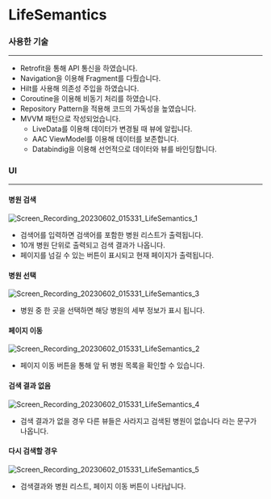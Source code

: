 # LifeSemantics

### 사용한 기술
----------
- Retrofit을 통해 API 통신을 하였습니다.
- Navigation을 이용해 Fragment를 다뤘습니다.
- Hilt를 사용해 의존성 주입을 하였습니다.
- Coroutine을 이용해 비동기 처리를 하였습니다.
- Repository Pattern을 적용해 코드의 가독성을 높였습니다.
- MVVM 패턴으로 작성되었습니다.
  - LiveData를 이용해 데이터가 변경될 때 뷰에 알립니다.
  - AAC ViewModel를 이용해 데이터를 보존합니다.
  - Databindig을 이용해 선언적으로 데이터와 뷰를 바인딩합니다.

### UI
----------
#### 병원 검색

![Screen_Recording_20230602_015331_LifeSemantics_1](https://github.com/spicypunch/LifeSemantics/assets/72846127/ab38f20c-1ad1-4857-96a5-0e8340fefd44)

- 검색어를 입력하면 검색어를 포함한 병원 리스트가 출력됩니다.
- 10개 병원 단위로 출력되고 검색 결과가 나옵니다.
- 페이지를 넘길 수 있는 버튼이 표시되고 현재 페이지가 출력됩니다.

#### 병원 선택
![Screen_Recording_20230602_015331_LifeSemantics_3](https://github.com/spicypunch/LifeSemantics/assets/72846127/aa2f4abd-cec5-488c-befb-8f9a5a100948)

- 병원 중 한 곳을 선택하면 해당 병원의 세부 정보가 표시 됩니다.

#### 페이지 이동
![Screen_Recording_20230602_015331_LifeSemantics_2](https://github.com/spicypunch/LifeSemantics/assets/72846127/9fadc379-34b6-4d7d-95d7-3d422d4284c0)

- 페이지 이동 버튼을 통해 앞 뒤 병원 목록을 확인할 수 있습니다.

#### 검색 결과 없음
![Screen_Recording_20230602_015331_LifeSemantics_4](https://github.com/spicypunch/LifeSemantics/assets/72846127/a7e053fb-b2d7-400c-9fb7-de3e41b230c8)

- 검색 결과가 없을 경우 다른 뷰들은 사라지고 검색된 병원이 없습니다 라는 문구가 나옵니다.

#### 다시 검색할 경우
![Screen_Recording_20230602_015331_LifeSemantics_5](https://github.com/spicypunch/LifeSemantics/assets/72846127/d40b88c7-1f49-4acf-a30c-a85ee75b274d)

- 검색결과와 병원 리스트, 페이지 이동 버튼이 나타납니다.


